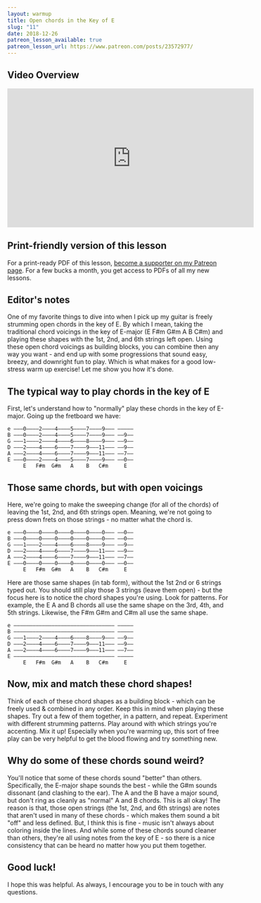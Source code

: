 ```yaml
---
layout: warmup
title: Open chords in the Key of E
slug: "11"
date: 2018-12-26
patreon_lesson_available: true
patreon_lesson_url: https://www.patreon.com/posts/23572977/
---
```


## Video Overview

<iframe width="560" height="315" src="https://www.youtube.com/embed/6n6bpW9FUN4?showinfo=0" frameborder="0" allowfullscreen></iframe>
<!-- Coming soon... -->

## Print-friendly version of this lesson

For a print-ready PDF of this lesson, [become a supporter on my Patreon page](https://www.patreon.com/posts/23572977/). For a few bucks a month, you get access to PDFs of all my new lessons.

## Editor's notes

One of my favorite things to dive into when I pick up my guitar is freely strumming open chords in the key of E. By which I mean, taking the traditional chord voicings in the key of E-major (E F#m G#m A B C#m) and playing these shapes with the 1st, 2nd, and 6th strings left open. Using these open chord voicings as building blocks, you can combine then any way you want - and end up with some progressions that sound easy, breezy, and downright fun to play. Which is what makes for a good low-stress warm up exercise! Let me show you how it's done.

## The typical way to play chords in the key of E

First, let's understand how to "normally" play these chords in the key of E-major. Going up the fretboard we have:

    e –––0––––2––––4––––5––––7––––9––– –––––
    B –––0––––2––––4––––5––––7––––9––– ––9––
    G –––1––––2––––4––––6––––8––––9––– ––9––
    D –––2––––4––––6––––7––––9–––11––– ––9––
    A –––2––––4––––6––––7––––9–––11––– ––7––
    E –––0––––2––––4––––5––––7––––9––– ––0––
         E   F#m  G#m   A    B   C#m     E

## Those same chords, but with open voicings

Here, we're going to make the sweeping change (for all of the chords) of leaving the 1st, 2nd, and 6th strings open. Meaning, we're not going to press down frets on those strings - no matter what the chord is.

    e –––0––––0––––0––––0––––0––––0––– ––0––
    B –––0––––0––––0––––0––––0––––0––– ––0––
    G –––1––––2––––4––––6––––8––––9––– ––9––
    D –––2––––4––––6––––7––––9–––11––– ––9––
    A –––2––––4––––6––––7––––9–––11––– ––7––
    E –––0––––0––––0––––0––––0––––0––– ––0––
         E   F#m  G#m   A    B   C#m     E

Here are those same shapes (in tab form), without the 1st 2nd or 6 strings typed out. You should still play those 3 strings (leave them open) - but the focus here is to notice the chord shapes you're using. Look for patterns. For example, the E A and B chords all use the same shape on the 3rd, 4th, and 5th strings. Likewise, the F#m G#m and C#m all use the same shape.

    e –––––––––––––––––––––––––––––––– –––––
    B –––––––––––––––––––––––––––––––– –––––
    G –––1––––2––––4––––6––––8––––9––– ––9––
    D –––2––––4––––6––––7––––9–––11––– ––9––
    A –––2––––4––––6––––7––––9–––11––– ––7––
    E –––––––––––––––––––––––––––––––– –––––
         E   F#m  G#m   A    B   C#m     E

## Now, mix and match these chord shapes!

Think of each of these chord shapes as a building block - which can be freely used & combined in any order. Keep this in mind when playing these shapes. Try out a few of them together, in a pattern, and repeat. Experiment with different strumming patterns. Play around with which strings you're accenting. Mix it up! Especially when you're warming up, this sort of free play can be very helpful to get the blood flowing and try something new.

## Why do some of these chords sound weird?

You'll notice that some of these chords sound "better" than others. Specifically, the E-major shape sounds the best - while the G#m sounds dissonant (and clashing to the ear). The A and the B have a major sound, but don't ring as cleanly as "normal" A and B chords. This is all okay! The reason is that, those open strings (the 1st, 2nd, and 6th strings) are notes that aren't used in many of these chords - which makes them sound a bit "off" and less defined. But, I think this is fine - music isn't always about coloring inside the lines. And while some of these chords sound cleaner than others, they're all using notes from the key of E - so there is a nice consistency that can be heard no matter how you put them together.

## Good luck!

I hope this was helpful. As always, I encourage you to be in touch with any questions.
